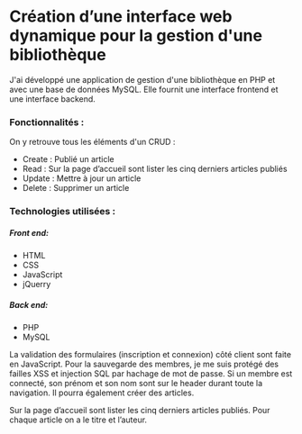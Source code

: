 # Création d’une interface web dynamique pour la gestion d'une bibliothèque

J'ai développé une application de gestion d'une bibliothèque en PHP et avec une base de données MySQL. Elle  fournit une interface frontend et une interface backend.

### Fonctionnalités : 

On y retrouve tous les éléments d'un CRUD :

* Create : Publié un article
* Read :  Sur la page d’accueil sont lister les cinq derniers articles publiés
* Update : Mettre à jour un article
* Delete : Supprimer un article

### Technologies utilisées : 

##### Front end:  

* HTML
* CSS
* JavaScript
* jQuerry

##### Back end: 

* PHP
* MySQL


La validation des formulaires (inscription et connexion) côté client sont  faite en JavaScript. 
Pour la sauvegarde des membres, je me suis protégé des failles XSS et injection SQL par hachage de mot de passe.
Si un membre est connecté, son prénom et son nom sont sur le header durant toute la navigation. Il pourra également créer des articles.

Sur  la page d’accueil sont lister les cinq derniers articles publiés. Pour chaque article on a le titre et l’auteur.
